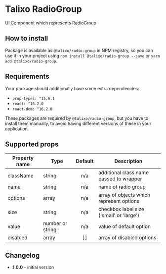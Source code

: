 # Talixo RadioGroup

UI Component which represents RadioGroup

## How to install

Package is available as `@talixo/radio-group` in NPM registry, so you can use it in your project
using `npm install @talixo/radio-group --save` or `yarn add @talixo/radio-group`.

## Requirements

Your package should additionally have some extra dependencies:

- `prop-types: ^15.6.1`
- `react: ^16.2.0`
- `react-dom: ^16.2.0`

These packages are required by `@talixo/radio-group`, but you have to install them manually,
to avoid having different versions of these in your application.

## Supported props

Property name | Type      | Default | Description                    
--------------|-----------|:-------:|--------------------------------
className     | string    | n/a     | additional class name passed to wrapper
name          | string    | n/a     | name of radio group
options       | array     | n/a     | array of objects which represent options
size          | string    | n/a     | checkbox label size ('small' or 'large')
value         | number or string | n/a   | value of default option
disabled      | array     | `[]`    | array of disabled options

## Changelog

- **1.0.0** - initial version
